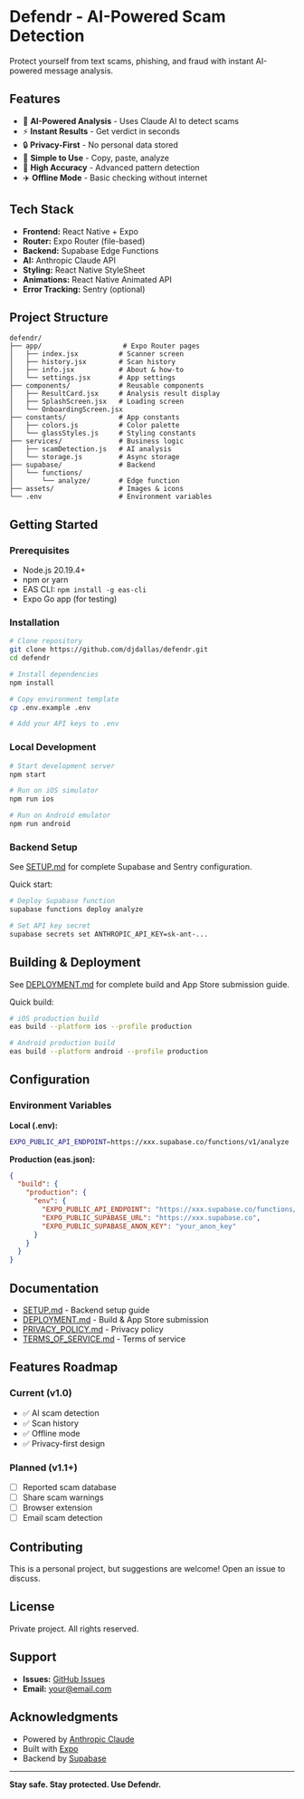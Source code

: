# Defendr - AI-Powered Scam Detection

Protect yourself from text scams, phishing, and fraud with instant AI-powered message analysis.

## Features

- 🤖 **AI-Powered Analysis** - Uses Claude AI to detect scams
- ⚡ **Instant Results** - Get verdict in seconds
- 🔒 **Privacy-First** - No personal data stored
- 📱 **Simple to Use** - Copy, paste, analyze
- 🎯 **High Accuracy** - Advanced pattern detection
- ✈️ **Offline Mode** - Basic checking without internet

## Tech Stack

- **Frontend:** React Native + Expo
- **Router:** Expo Router (file-based)
- **Backend:** Supabase Edge Functions
- **AI:** Anthropic Claude API
- **Styling:** React Native StyleSheet
- **Animations:** React Native Animated API
- **Error Tracking:** Sentry (optional)

## Project Structure

```
defendr/
├── app/                    # Expo Router pages
│   ├── index.jsx          # Scanner screen
│   ├── history.jsx        # Scan history
│   ├── info.jsx           # About & how-to
│   └── settings.jsx       # App settings
├── components/            # Reusable components
│   ├── ResultCard.jsx     # Analysis result display
│   ├── SplashScreen.jsx   # Loading screen
│   └── OnboardingScreen.jsx
├── constants/             # App constants
│   ├── colors.js          # Color palette
│   └── glassStyles.js     # Styling constants
├── services/              # Business logic
│   ├── scamDetection.js   # AI analysis
│   └── storage.js         # Async storage
├── supabase/              # Backend
│   └── functions/
│       └── analyze/       # Edge function
├── assets/                # Images & icons
└── .env                   # Environment variables
```

## Getting Started

### Prerequisites

- Node.js 20.19.4+
- npm or yarn
- EAS CLI: `npm install -g eas-cli`
- Expo Go app (for testing)

### Installation

```bash
# Clone repository
git clone https://github.com/djdallas/defendr.git
cd defendr

# Install dependencies
npm install

# Copy environment template
cp .env.example .env

# Add your API keys to .env
```

### Local Development

```bash
# Start development server
npm start

# Run on iOS simulator
npm run ios

# Run on Android emulator
npm run android
```

### Backend Setup

See [SETUP.md](./SETUP.md) for complete Supabase and Sentry configuration.

Quick start:
```bash
# Deploy Supabase function
supabase functions deploy analyze

# Set API key secret
supabase secrets set ANTHROPIC_API_KEY=sk-ant-...
```

## Building & Deployment

See [DEPLOYMENT.md](./DEPLOYMENT.md) for complete build and App Store submission guide.

Quick build:
```bash
# iOS production build
eas build --platform ios --profile production

# Android production build
eas build --platform android --profile production
```

## Configuration

### Environment Variables

**Local (.env):**
```bash
EXPO_PUBLIC_API_ENDPOINT=https://xxx.supabase.co/functions/v1/analyze
```

**Production (eas.json):**
```json
{
  "build": {
    "production": {
      "env": {
        "EXPO_PUBLIC_API_ENDPOINT": "https://xxx.supabase.co/functions/v1/analyze",
        "EXPO_PUBLIC_SUPABASE_URL": "https://xxx.supabase.co",
        "EXPO_PUBLIC_SUPABASE_ANON_KEY": "your_anon_key"
      }
    }
  }
}
```

## Documentation

- [SETUP.md](./SETUP.md) - Backend setup guide
- [DEPLOYMENT.md](./DEPLOYMENT.md) - Build & App Store submission
- [PRIVACY_POLICY.md](./PRIVACY_POLICY.md) - Privacy policy
- [TERMS_OF_SERVICE.md](./TERMS_OF_SERVICE.md) - Terms of service

## Features Roadmap

### Current (v1.0)
- ✅ AI scam detection
- ✅ Scan history
- ✅ Offline mode
- ✅ Privacy-first design

### Planned (v1.1+)
- [ ] Reported scam database
- [ ] Share scam warnings
- [ ] Browser extension
- [ ] Email scam detection

## Contributing

This is a personal project, but suggestions are welcome! Open an issue to discuss.

## License

Private project. All rights reserved.

## Support

- **Issues:** [GitHub Issues](https://github.com/djdallas/defendr/issues)
- **Email:** your@email.com

## Acknowledgments

- Powered by [Anthropic Claude](https://www.anthropic.com/)
- Built with [Expo](https://expo.dev/)
- Backend by [Supabase](https://supabase.com/)

---

**Stay safe. Stay protected. Use Defendr.**
